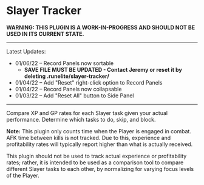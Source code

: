 # Slayer Tracker

**WARNING: THIS PLUGIN IS A WORK-IN-PROGRESS AND SHOULD NOT BE USED IN ITS CURRENT STATE.**

---
Latest Updates:
* 01/06/22 – Record Panels now sortable
  * **SAVE FILE MUST BE UPDATED - Contact Jeremy or reset it by deleting .runelite/slayer-tracker/**
* 01/04/22 – Add "Reset" right-click option to Record Panels
* 01/04/22 – Record Panels now collapsable
* 01/03/22 – Add "Reset All" button to Side Panel
---
Compare XP and GP rates for each Slayer task given your actual performance. Determine which tasks to do, skip, and block.

**Note:** This plugin only counts time when the Player is engaged in combat. AFK time between kills is not tracked. Due to this, experience and profitability rates will typically report higher than what is actually received.

This plugin should not be used to track actual experience or profitability rates; rather, it is intended to be used as a comparison tool to compare different Slayer tasks to each other, by normalizing for varying focus levels of the Player.